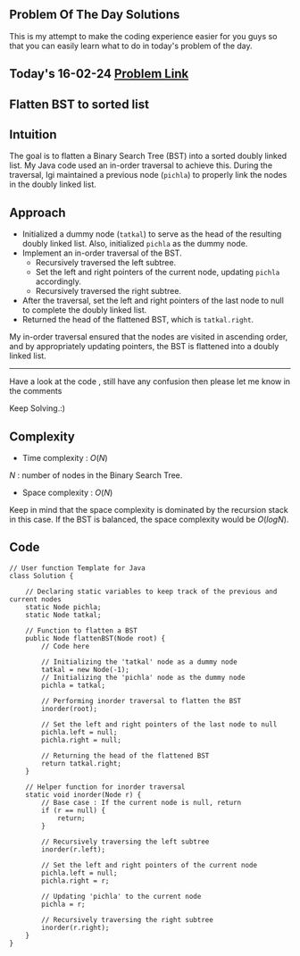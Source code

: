 ## Problem Of The Day Solutions

This is my attempt to make the coding experience easier for you guys so that you can easily learn what to do in today's problem of the day.

## Today's 16-02-24 [Problem Link](https://www.geeksforgeeks.org/problems/flatten-bst-to-sorted-list--111950/1)
## Flatten BST to sorted list

## Intuition
The goal is to flatten a Binary Search Tree (BST) into a sorted doubly linked list. My Java code used an in-order traversal to achieve this. During the traversal, Igi maintained a previous node (`pichla`) to properly link the nodes in the doubly linked list.


## Approach

- Initialized a dummy node (`tatkal`) to serve as the head of the resulting doubly linked list. Also, initialized `pichla` as the dummy node.
- Implement an in-order traversal of the BST.
   - Recursively traversed the left subtree.
   - Set the left and right pointers of the current node, updating `pichla` accordingly.
   - Recursively traversed the right subtree.
- After the traversal, set the left and right pointers of the last node to null to complete the doubly linked list.
- Returned the head of the flattened BST, which is `tatkal.right`.

My in-order traversal ensured that the nodes are visited in ascending order, and by appropriately updating pointers, the BST is flattened into a doubly linked list.

---
Have a look at the code , still have any confusion then please let me know in the comments

Keep Solving.:)

## Complexity
- Time complexity : $O(N)$
<!-- Add your time complexity here, e.g. $$O())$$ -->

$N$ : number of nodes in the Binary Search Tree.

- Space complexity : $O(N)$
<!-- Add your space complexity here, e.g. $$O(n)$$ -->
Keep in mind that the space complexity is dominated by the recursion stack in this case. If the BST is balanced, the space complexity would be $O(log N)$.

## Code 

```
// User function Template for Java
class Solution {
    
    // Declaring static variables to keep track of the previous and current nodes
    static Node pichla;
    static Node tatkal;

    // Function to flatten a BST
    public Node flattenBST(Node root) {
        // Code here

        // Initializing the 'tatkal' node as a dummy node
        tatkal = new Node(-1);
        // Initializing the 'pichla' node as the dummy node
        pichla = tatkal;

        // Performing inorder traversal to flatten the BST
        inorder(root);

        // Set the left and right pointers of the last node to null
        pichla.left = null;
        pichla.right = null;

        // Returning the head of the flattened BST
        return tatkal.right;
    }

    // Helper function for inorder traversal
    static void inorder(Node r) {
        // Base case : If the current node is null, return
        if (r == null) {
            return;
        }

        // Recursively traversing the left subtree
        inorder(r.left);

        // Set the left and right pointers of the current node
        pichla.left = null;
        pichla.right = r;

        // Updating 'pichla' to the current node
        pichla = r;

        // Recursively traversing the right subtree
        inorder(r.right);
    }
}
```
